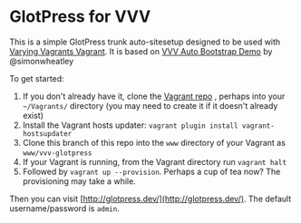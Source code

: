 # GlotPress for VVV

This is a simple GlotPress trunk auto-sitesetup designed to be used with [Varying Vagrants Vagrant](https://github.com/Varying-Vagrant-Vagrants/VVV). It is based on [VVV Auto Bootstrap Demo](https://github.com/simonwheatley/vvv-demo-3) by @simonwheatley

To get started:

1. If you don't already have it, clone the [Vagrant repo](https://github.com/Varying-Vagrant-Vagrants/VVV) , perhaps into your `~/Vagrants/` directory (you may need to create it if it doesn't already exist)
2. Install the Vagrant hosts updater: `vagrant plugin install vagrant-hostsupdater`
3. Clone this branch of this repo into the `www` directory of your Vagrant as `www/vvv-glotpress`
4. If your Vagrant is running, from the Vagrant directory run `vagrant halt`
5. Followed by `vagrant up --provision`.  Perhaps a cup of tea now? The provisioning may take a while.

Then you can visit [http://glotpress.dev/](http://glotpress.dev/). The default username/password is `admin`.
